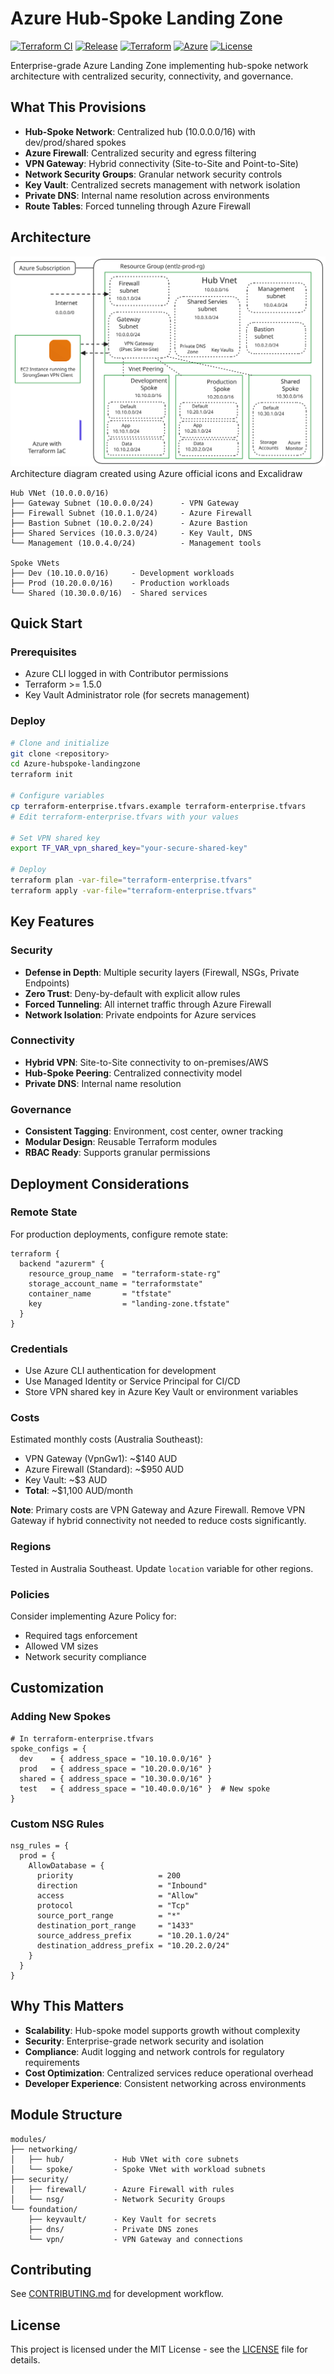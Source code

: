 # Azure Hub-Spoke Landing Zone

[![Terraform CI](https://github.com/Simodalstix/Azure-hub-spoke-vpn/workflows/Terraform%20CI/badge.svg)](https://github.com/Simodalstix/Azure-hub-spoke-vpn/actions)
[![Release](https://img.shields.io/github/v/release/Simodalstix/Azure-hub-spoke-vpn)](https://github.com/Simodalstix/Azure-hub-spoke-vpn/releases)
[![Terraform](https://img.shields.io/badge/Terraform-1.5+-623CE4?logo=terraform)](https://www.terraform.io/)
[![Azure](https://img.shields.io/badge/Azure-Cloud-0078D4?logo=microsoft-azure)](https://azure.microsoft.com/)
[![License](https://img.shields.io/badge/License-MIT-green.svg)](LICENSE)

Enterprise-grade Azure Landing Zone implementing hub-spoke network architecture with centralized security, connectivity, and governance.

## What This Provisions

- **Hub-Spoke Network**: Centralized hub (10.0.0.0/16) with dev/prod/shared spokes
- **Azure Firewall**: Centralized security and egress filtering
- **VPN Gateway**: Hybrid connectivity (Site-to-Site and Point-to-Site)
- **Network Security Groups**: Granular network security controls
- **Key Vault**: Centralized secrets management with network isolation
- **Private DNS**: Internal name resolution across environments
- **Route Tables**: Forced tunneling through Azure Firewall

## Architecture

![Azure Hub-Spoke Architecture](screenshots/azure-landing-zone-hub-diagram.svg)
Architecture diagram created using Azure official icons and Excalidraw

```
Hub VNet (10.0.0.0/16)
├── Gateway Subnet (10.0.0.0/24)      - VPN Gateway
├── Firewall Subnet (10.0.1.0/24)     - Azure Firewall
├── Bastion Subnet (10.0.2.0/24)      - Azure Bastion
├── Shared Services (10.0.3.0/24)     - Key Vault, DNS
└── Management (10.0.4.0/24)          - Management tools

Spoke VNets
├── Dev (10.10.0.0/16)     - Development workloads
├── Prod (10.20.0.0/16)    - Production workloads
└── Shared (10.30.0.0/16)  - Shared services
```

## Quick Start

### Prerequisites

- Azure CLI logged in with Contributor permissions
- Terraform >= 1.5.0
- Key Vault Administrator role (for secrets management)

### Deploy

```bash
# Clone and initialize
git clone <repository>
cd Azure-hubspoke-landingzone
terraform init

# Configure variables
cp terraform-enterprise.tfvars.example terraform-enterprise.tfvars
# Edit terraform-enterprise.tfvars with your values

# Set VPN shared key
export TF_VAR_vpn_shared_key="your-secure-shared-key"

# Deploy
terraform plan -var-file="terraform-enterprise.tfvars"
terraform apply -var-file="terraform-enterprise.tfvars"
```

## Key Features

### Security

- **Defense in Depth**: Multiple security layers (Firewall, NSGs, Private Endpoints)
- **Zero Trust**: Deny-by-default with explicit allow rules
- **Forced Tunneling**: All internet traffic through Azure Firewall
- **Network Isolation**: Private endpoints for Azure services

### Connectivity

- **Hybrid VPN**: Site-to-Site connectivity to on-premises/AWS
- **Hub-Spoke Peering**: Centralized connectivity model
- **Private DNS**: Internal name resolution

### Governance

- **Consistent Tagging**: Environment, cost center, owner tracking
- **Modular Design**: Reusable Terraform modules
- **RBAC Ready**: Supports granular permissions

## Deployment Considerations

### Remote State

For production deployments, configure remote state:

```hcl
terraform {
  backend "azurerm" {
    resource_group_name  = "terraform-state-rg"
    storage_account_name = "terraformstate"
    container_name       = "tfstate"
    key                  = "landing-zone.tfstate"
  }
}
```

### Credentials

- Use Azure CLI authentication for development
- Use Managed Identity or Service Principal for CI/CD
- Store VPN shared key in Azure Key Vault or environment variables

### Costs

Estimated monthly costs (Australia Southeast):

- VPN Gateway (VpnGw1): ~$140 AUD
- Azure Firewall (Standard): ~$950 AUD
- Key Vault: ~$3 AUD
- **Total**: ~$1,100 AUD/month

**Note**: Primary costs are VPN Gateway and Azure Firewall. Remove VPN Gateway if hybrid connectivity not needed to reduce costs significantly.

### Regions

Tested in Australia Southeast. Update `location` variable for other regions.

### Policies

Consider implementing Azure Policy for:

- Required tags enforcement
- Allowed VM sizes
- Network security compliance

## Customization

### Adding New Spokes

```hcl
# In terraform-enterprise.tfvars
spoke_configs = {
  dev    = { address_space = "10.10.0.0/16" }
  prod   = { address_space = "10.20.0.0/16" }
  shared = { address_space = "10.30.0.0/16" }
  test   = { address_space = "10.40.0.0/16" }  # New spoke
}
```

### Custom NSG Rules

```hcl
nsg_rules = {
  prod = {
    AllowDatabase = {
      priority                   = 200
      direction                  = "Inbound"
      access                     = "Allow"
      protocol                   = "Tcp"
      source_port_range          = "*"
      destination_port_range     = "1433"
      source_address_prefix      = "10.20.1.0/24"
      destination_address_prefix = "10.20.2.0/24"
    }
  }
}
```

## Why This Matters

- **Scalability**: Hub-spoke model supports growth without complexity
- **Security**: Enterprise-grade network security and isolation
- **Compliance**: Audit logging and network controls for regulatory requirements
- **Cost Optimization**: Centralized services reduce operational overhead
- **Developer Experience**: Consistent networking across environments

## Module Structure

```
modules/
├── networking/
│   ├── hub/           - Hub VNet with core subnets
│   └── spoke/         - Spoke VNet with workload subnets
├── security/
│   ├── firewall/      - Azure Firewall with rules
│   └── nsg/           - Network Security Groups
└── foundation/
    ├── keyvault/      - Key Vault for secrets
    ├── dns/           - Private DNS zones
    └── vpn/           - VPN Gateway and connections
```

## Contributing

See [CONTRIBUTING.md](CONTRIBUTING.md) for development workflow.

## License

This project is licensed under the MIT License - see the [LICENSE](LICENSE) file for details.
